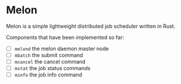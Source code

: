 # Melon

Melon is a simple lightweight distributed job scheduler written in Rust.

Components that have been implemented so far:

- [ ] `melond` the melon daemon master node
- [ ] `mbatch` the submit command
- [ ] `mcancel` the cancel command
- [ ] `mstat` the job status commands
- [ ] `minfo` the job info command
